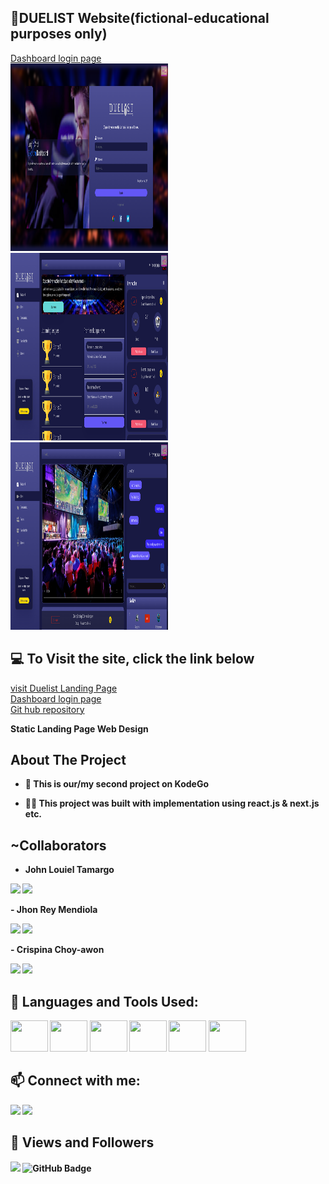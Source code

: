 ## 🔲DUELIST Website(fictional-educational purposes only)
<a href="https://gaming-dashboard-enhancement-6smcnvmzi-johnlouielgithub.vercel.app/">Dashboard login page</a> <br>
<img src="https://github.com/JohnLouielGitHub/Gaming-Dashboard-Enhancement/blob/main/public/img/readme-banner.png" height="300px" width="50%"/> 
<img src="https://github.com/JohnLouielGitHub/Gaming-Dashboard-Enhancement/blob/main/public/img/readme-banner-1.png" height="300px" width="50%"/> 
<img src="https://github.com/JohnLouielGitHub/Gaming-Dashboard-Enhancement/blob/main/public/img/readme-banner-2.png" height="300px" width="50%"/> 


## 💻 To Visit the site, click the link below

<a href="https://crischoy23.github.io/DUELIST/">visit Duelist Landing Page</a>
<br>
<a href="https://gaming-dashboard-enhancement-6smcnvmzi-johnlouielgithub.vercel.app/">Dashboard login page</a>
<br>
<a href="https://github.com/JohnLouielGitHub/Gaming-Dashboard-Enhancement">Git hub repository</a>

<b>Static Landing Page Web Design

##  About The Project

- 🌱 This is our/my second project on KodeGo

- 👨‍💻 This project was built with implementation using react.js & next.js etc.

## ~Collaborators

- John Louiel Tamargo
<p align="left">
<a href = "https://www.linkedin.com/in/john-louiel-tamargo-62a035214"><img src="https://img.icons8.com/fluent/48/000000/linkedin.png"/></a>
<a href = "https://github.com/JohnLouielGitHub"><img src="https://img.icons8.com/fluent/48/000000/github.png"/></a>
</p>
- Jhon Rey Mendiola
<p align="left">
<a href = "https://www.linkedin.com/in/crispina-choy-awon-564421210"><img src="https://img.icons8.com/fluent/48/000000/linkedin.png"/></a>
<a href = "https://github.com/crischoy23/"><img src="https://img.icons8.com/fluent/48/000000/github.png"/></a>
</p>
- Crispina Choy-awon
<p align="left">
<a href = "https://www.linkedin.com/in/crispina-choy-awon-564421210"><img src="https://img.icons8.com/fluent/48/000000/linkedin.png"/></a>
<a href = "https://github.com/crischoy23/"><img src="https://img.icons8.com/fluent/48/000000/github.png"/></a>
</p>

## 🚀 Languages and Tools Used:

<p align="left"> 
    <a> <img src="https://user-images.githubusercontent.com/80525007/123545785-83b4f580-d78c-11eb-850a-eb223c9351d2.png" height="50px" width="60px"/> </a> 
    <a> <img src="https://img.icons8.com/color/48/000000/html-5.png" height="50px" width="60px"/> </a> 
    <a> <img src="https://img.icons8.com/color/48/000000/css3.png" height="50px" width="60px"/> </a>
    <a> <img src="https://img.icons8.com/color/48/000000/git.png" height="50px" width="60px"/> </a> 
    <a> <img src="https://cdn.iconscout.com/icon/free/png-512/figma-682083.png"  height="50px" width="60px"/> </a> 
        <a> <img src="https://upload.wikimedia.org/wikipedia/commons/thumb/9/9a/Visual_Studio_Code_1.35_icon.svg/2048px-Visual_Studio_Code_1.35_icon.svg.png"  height="50px" width="60px"/> </a> 
    
    
</p>

## 📫 Connect with me:

<p align="left">
<a href = "https://www.linkedin.com/in/crispina-choy-awon-564421210"><img src="https://img.icons8.com/fluent/48/000000/linkedin.png"/></a>
<a href = "https://github.com/crischoy23/"><img src="https://img.icons8.com/fluent/48/000000/github.png"/></a>
</p>

## 👀 Views and Followers

<p align="left">
<a><img src="https://komarev.com/ghpvc/?username=crischoy23">
</a>
<a><img src="https://img.shields.io/github/followers/crischoy23?label=Followers&style=social" alt="GitHub Badge"></a>
</p>
